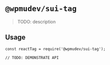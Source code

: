 # `@wpmudev/sui-tag`

> TODO: description

## Usage

```
const reactTag = require('@wpmudev/sui-tag');

// TODO: DEMONSTRATE API
```
